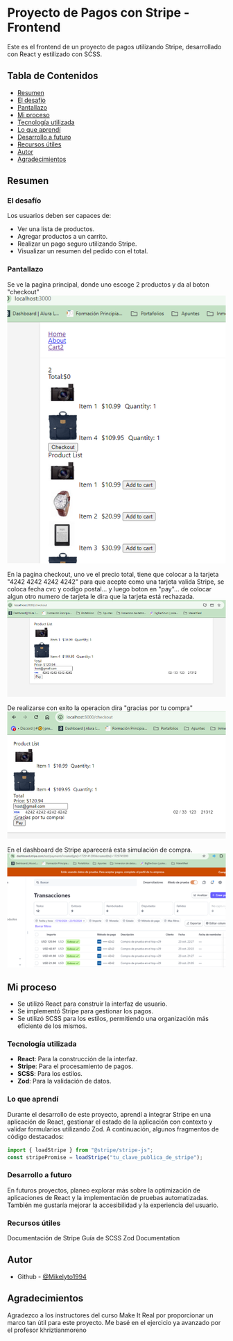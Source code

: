 # Proyecto de Pagos con Stripe - Frontend

Este es el frontend de un proyecto de pagos utilizando Stripe, desarrollado con React y estilizado con SCSS.

## Tabla de Contenidos

- [Resumen](#resumen)
- [El desafío](#el-desafío)
- [Pantallazo](#pantallazo)
- [Mi proceso](#mi-proceso)
- [Tecnología utilizada](#tecnología-utilizada)
- [Lo que aprendí](#lo-que-aprendí)
- [Desarrollo a futuro](#desarrollo-a-futuro)
- [Recursos útiles](#recursos-útiles)
- [Autor](#autor)
- [Agradecimientos](#agradecimientos)

## Resumen

### El desafío

Los usuarios deben ser capaces de:

- Ver una lista de productos.
- Agregar productos a un carrito.
- Realizar un pago seguro utilizando Stripe.
- Visualizar un resumen del pedido con el total.

### Pantallazo

Se ve la pagina principal, donde uno escoge 2 productos y da al boton "checkout"
![alt text](image.png)

En la pagina checkout, uno ve el precio total, tiene que colocar a la tarjeta "4242 4242 4242 4242" para que acepte como una tarjeta valida Stripe, se coloca fecha cvc y codigo postal... y luego boton en "pay"... de colocar algun otro numero de tarjeta le dira que la tarjeta está rechazada.
![alt text](image-1.png)

De realizarse con exito la operacion dira "gracias por tu compra"
![alt text](image-2.png)

En el dashboard de Stripe aparecerá esta simulación de compra.
![alt text](image-3.png)

## Mi proceso

- Se utilizó React para construir la interfaz de usuario.
- Se implementó Stripe para gestionar los pagos.
- Se utilizó SCSS para los estilos, permitiendo una organización más eficiente de los mismos.

### Tecnología utilizada

- **React**: Para la construcción de la interfaz.
- **Stripe**: Para el procesamiento de pagos.
- **SCSS**: Para los estilos.
- **Zod**: Para la validación de datos.

### Lo que aprendí

Durante el desarrollo de este proyecto, aprendí a integrar Stripe en una aplicación de React, gestionar el estado de la aplicación con contexto y validar formularios utilizando Zod. A continuación, algunos fragmentos de código destacados:

```javascript
import { loadStripe } from "@stripe/stripe-js";
const stripePromise = loadStripe("tu_clave_publica_de_stripe");
```

### Desarrollo a futuro

En futuros proyectos, planeo explorar más sobre la optimización de aplicaciones de React y la implementación de pruebas automatizadas. También me gustaría mejorar la accesibilidad y la experiencia del usuario.

### Recursos útiles

Documentación de Stripe
Guía de SCSS
Zod Documentation

## Autor

- Github - [@Mikelyto1994](https://github.com/Mikelyto1994)

## Agradecimientos

Agradezco a los instructores del curso Make It Real por proporcionar un marco tan útil para este proyecto. Me basé en el ejercicio ya avanzado por el profesor khriztianmoreno
